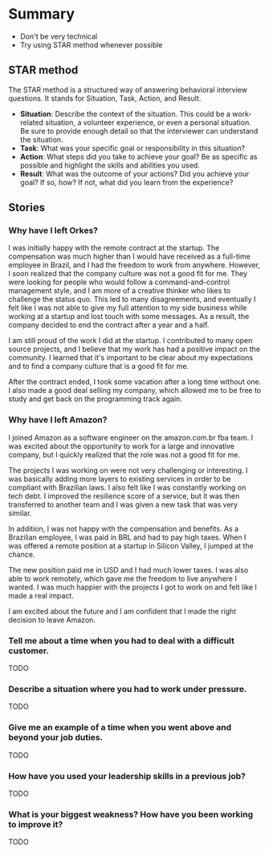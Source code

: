 # Summary

- Don't be very technical
- Try using STAR method whenever possible

## STAR method

The STAR method is a structured way of answering behavioral interview questions. It stands for Situation, Task, Action, and Result.

- **Situation**: Describe the context of the situation. This could be a work-related situation, a volunteer experience, or even a personal situation. Be sure to provide enough detail so that the interviewer can understand the situation.
- **Task**: What was your specific goal or responsibility in this situation?
- **Action**: What steps did you take to achieve your goal? Be as specific as possible and highlight the skills and abilities you used.
- **Result**: What was the outcome of your actions? Did you achieve your goal? If so, how? If not, what did you learn from the experience?

## Stories

### Why have I left Orkes?

I was initially happy with the remote contract at the startup. The compensation was much higher than I would have received as a full-time employee in Brazil, and I had the freedom to work from anywhere. However, I soon realized that the company culture was not a good fit for me. They were looking for people who would follow a command-and-control management style, and I am more of a creative thinker who likes to challenge the status quo. This led to many disagreements, and eventually I felt like I was not able to give my full attention to my side business while working at a startup and lost touch with some messages. As a result, the company decided to end the contract after a year and a half.

I am still proud of the work I did at the startup. I contributed to many open source projects, and I believe that my work has had a positive impact on the community. I learned that it's important to be clear about my expectations and to find a company culture that is a good fit for me.

After the contract ended, I took some vacation after a long time without one. I also made a good deal selling my company, which allowed me to be free to study and get back on the programming track again.

### Why have I left Amazon?

I joined Amazon as a software engineer on the amazon.com.br fba team. I was excited about the opportunity to work for a large and innovative company, but I quickly realized that the role was not a good fit for me.

The projects I was working on were not very challenging or interesting. I was basically adding more layers to existing services in order to be compliant with Brazilian laws. I also felt like I was constantly working on tech debt. I improved the resilience score of a service, but it was then transferred to another team and I was given a new task that was very similar.

In addition, I was not happy with the compensation and benefits. As a Brazilian employee, I was paid in BRL and had to pay high taxes. When I was offered a remote position at a startup in Silicon Valley, I jumped at the chance.

The new position paid me in USD and I had much lower taxes. I was also able to work remotely, which gave me the freedom to live anywhere I wanted. I was much happier with the projects I got to work on and felt like I made a real impact.

I am excited about the future and I am confident that I made the right decision to leave Amazon.

### Tell me about a time when you had to deal with a difficult customer.

TODO

### Describe a situation where you had to work under pressure.

TODO

### Give me an example of a time when you went above and beyond your job duties.

TODO

### How have you used your leadership skills in a previous job?

TODO

### What is your biggest weakness? How have you been working to improve it?

TODO
